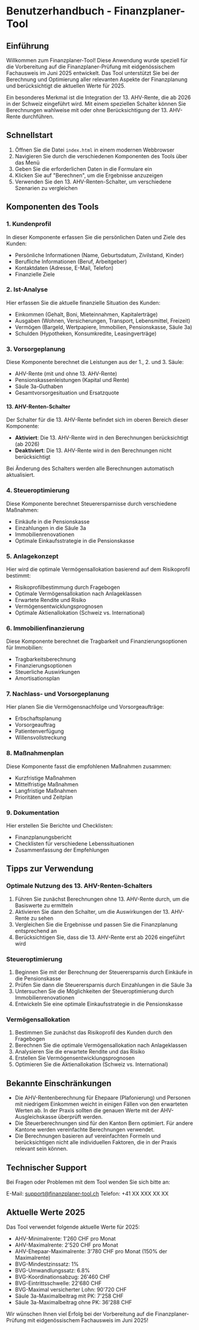 # Benutzerhandbuch - Finanzplaner-Tool

## Einführung

Willkommen zum Finanzplaner-Tool! Diese Anwendung wurde speziell für die Vorbereitung auf die Finanzplaner-Prüfung mit eidgenössischem Fachausweis im Juni 2025 entwickelt. Das Tool unterstützt Sie bei der Berechnung und Optimierung aller relevanten Aspekte der Finanzplanung und berücksichtigt die aktuellen Werte für 2025.

Ein besonderes Merkmal ist die Integration der 13. AHV-Rente, die ab 2026 in der Schweiz eingeführt wird. Mit einem speziellen Schalter können Sie Berechnungen wahlweise mit oder ohne Berücksichtigung der 13. AHV-Rente durchführen.

## Schnellstart

1. Öffnen Sie die Datei `index.html` in einem modernen Webbrowser
2. Navigieren Sie durch die verschiedenen Komponenten des Tools über das Menü
3. Geben Sie die erforderlichen Daten in die Formulare ein
4. Klicken Sie auf "Berechnen", um die Ergebnisse anzuzeigen
5. Verwenden Sie den 13. AHV-Renten-Schalter, um verschiedene Szenarien zu vergleichen

## Komponenten des Tools

### 1. Kundenprofil

In dieser Komponente erfassen Sie die persönlichen Daten und Ziele des Kunden:
- Persönliche Informationen (Name, Geburtsdatum, Zivilstand, Kinder)
- Berufliche Informationen (Beruf, Arbeitgeber)
- Kontaktdaten (Adresse, E-Mail, Telefon)
- Finanzielle Ziele

### 2. Ist-Analyse

Hier erfassen Sie die aktuelle finanzielle Situation des Kunden:
- Einkommen (Gehalt, Boni, Mieteinnahmen, Kapitalerträge)
- Ausgaben (Wohnen, Versicherungen, Transport, Lebensmittel, Freizeit)
- Vermögen (Bargeld, Wertpapiere, Immobilien, Pensionskasse, Säule 3a)
- Schulden (Hypotheken, Konsumkredite, Leasingverträge)

### 3. Vorsorgeplanung

Diese Komponente berechnet die Leistungen aus der 1., 2. und 3. Säule:
- AHV-Rente (mit und ohne 13. AHV-Rente)
- Pensionskassenleistungen (Kapital und Rente)
- Säule 3a-Guthaben
- Gesamtvorsorgesituation und Ersatzquote

#### 13. AHV-Renten-Schalter

Der Schalter für die 13. AHV-Rente befindet sich im oberen Bereich dieser Komponente:
- **Aktiviert**: Die 13. AHV-Rente wird in den Berechnungen berücksichtigt (ab 2026)
- **Deaktiviert**: Die 13. AHV-Rente wird in den Berechnungen nicht berücksichtigt

Bei Änderung des Schalters werden alle Berechnungen automatisch aktualisiert.

### 4. Steueroptimierung

Diese Komponente berechnet Steuerersparnisse durch verschiedene Maßnahmen:
- Einkäufe in die Pensionskasse
- Einzahlungen in die Säule 3a
- Immobilienrenovationen
- Optimale Einkaufsstrategie in die Pensionskasse

### 5. Anlagekonzept

Hier wird die optimale Vermögensallokation basierend auf dem Risikoprofil bestimmt:
- Risikoprofilbestimmung durch Fragebogen
- Optimale Vermögensallokation nach Anlageklassen
- Erwartete Rendite und Risiko
- Vermögensentwicklungsprognosen
- Optimale Aktienallokation (Schweiz vs. International)

### 6. Immobilienfinanzierung

Diese Komponente berechnet die Tragbarkeit und Finanzierungsoptionen für Immobilien:
- Tragbarkeitsberechnung
- Finanzierungsoptionen
- Steuerliche Auswirkungen
- Amortisationsplan

### 7. Nachlass- und Vorsorgeplanung

Hier planen Sie die Vermögensnachfolge und Vorsorgeaufträge:
- Erbschaftsplanung
- Vorsorgeauftrag
- Patientenverfügung
- Willensvollstreckung

### 8. Maßnahmenplan

Diese Komponente fasst die empfohlenen Maßnahmen zusammen:
- Kurzfristige Maßnahmen
- Mittelfristige Maßnahmen
- Langfristige Maßnahmen
- Prioritäten und Zeitplan

### 9. Dokumentation

Hier erstellen Sie Berichte und Checklisten:
- Finanzplanungsbericht
- Checklisten für verschiedene Lebenssituationen
- Zusammenfassung der Empfehlungen

## Tipps zur Verwendung

### Optimale Nutzung des 13. AHV-Renten-Schalters

1. Führen Sie zunächst Berechnungen ohne 13. AHV-Rente durch, um die Basiswerte zu ermitteln
2. Aktivieren Sie dann den Schalter, um die Auswirkungen der 13. AHV-Rente zu sehen
3. Vergleichen Sie die Ergebnisse und passen Sie die Finanzplanung entsprechend an
4. Berücksichtigen Sie, dass die 13. AHV-Rente erst ab 2026 eingeführt wird

### Steueroptimierung

1. Beginnen Sie mit der Berechnung der Steuerersparnis durch Einkäufe in die Pensionskasse
2. Prüfen Sie dann die Steuerersparnis durch Einzahlungen in die Säule 3a
3. Untersuchen Sie die Möglichkeiten der Steueroptimierung durch Immobilienrenovationen
4. Entwickeln Sie eine optimale Einkaufsstrategie in die Pensionskasse

### Vermögensallokation

1. Bestimmen Sie zunächst das Risikoprofil des Kunden durch den Fragebogen
2. Berechnen Sie die optimale Vermögensallokation nach Anlageklassen
3. Analysieren Sie die erwartete Rendite und das Risiko
4. Erstellen Sie Vermögensentwicklungsprognosen
5. Optimieren Sie die Aktienallokation (Schweiz vs. International)

## Bekannte Einschränkungen

- Die AHV-Rentenberechnung für Ehepaare (Plafonierung) und Personen mit niedrigem Einkommen weicht in einigen Fällen von den erwarteten Werten ab. In der Praxis sollten die genauen Werte mit der AHV-Ausgleichskasse überprüft werden.
- Die Steuerberechnungen sind für den Kanton Bern optimiert. Für andere Kantone werden vereinfachte Berechnungen verwendet.
- Die Berechnungen basieren auf vereinfachten Formeln und berücksichtigen nicht alle individuellen Faktoren, die in der Praxis relevant sein können.

## Technischer Support

Bei Fragen oder Problemen mit dem Tool wenden Sie sich bitte an:

E-Mail: support@finanzplaner-tool.ch
Telefon: +41 XX XXX XX XX

## Aktuelle Werte 2025

Das Tool verwendet folgende aktuelle Werte für 2025:

- AHV-Minimalrente: 1'260 CHF pro Monat
- AHV-Maximalrente: 2'520 CHF pro Monat
- AHV-Ehepaar-Maximalrente: 3'780 CHF pro Monat (150% der Maximalrente)
- BVG-Mindestzinssatz: 1%
- BVG-Umwandlungssatz: 6.8%
- BVG-Koordinationsabzug: 26'460 CHF
- BVG-Eintrittsschwelle: 22'680 CHF
- BVG-Maximal versicherter Lohn: 90'720 CHF
- Säule 3a-Maximalbeitrag mit PK: 7'258 CHF
- Säule 3a-Maximalbeitrag ohne PK: 36'288 CHF

Wir wünschen Ihnen viel Erfolg bei der Vorbereitung auf die Finanzplaner-Prüfung mit eidgenössischem Fachausweis im Juni 2025!

